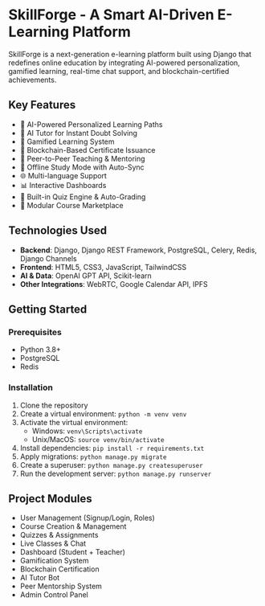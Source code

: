 # SkillForge - A Smart AI-Driven E-Learning Platform

SkillForge is a next-generation e-learning platform built using Django that redefines online education by integrating AI-powered personalization, gamified learning, real-time chat support, and blockchain-certified achievements.

## Key Features

- 🎯 AI-Powered Personalized Learning Paths
- 🧠 AI Tutor for Instant Doubt Solving
- 🏅 Gamified Learning System
- 🔗 Blockchain-Based Certificate Issuance
- 🤝 Peer-to-Peer Teaching & Mentoring
- 📶 Offline Study Mode with Auto-Sync
- 🌐 Multi-language Support
- 📊 Interactive Dashboards
- 🧪 Built-in Quiz Engine & Auto-Grading
- 🧩 Modular Course Marketplace

## Technologies Used

- **Backend**: Django, Django REST Framework, PostgreSQL, Celery, Redis, Django Channels
- **Frontend**: HTML5, CSS3, JavaScript, TailwindCSS
- **AI & Data**: OpenAI GPT API, Scikit-learn
- **Other Integrations**: WebRTC, Google Calendar API, IPFS

## Getting Started

### Prerequisites

- Python 3.8+
- PostgreSQL
- Redis

### Installation

1. Clone the repository
2. Create a virtual environment: `python -m venv venv`
3. Activate the virtual environment:
   - Windows: `venv\Scripts\activate`
   - Unix/MacOS: `source venv/bin/activate`
4. Install dependencies: `pip install -r requirements.txt`
5. Apply migrations: `python manage.py migrate`
6. Create a superuser: `python manage.py createsuperuser`
7. Run the development server: `python manage.py runserver`

## Project Modules

- User Management (Signup/Login, Roles)
- Course Creation & Management
- Quizzes & Assignments
- Live Classes & Chat
- Dashboard (Student + Teacher)
- Gamification System
- Blockchain Certification
- AI Tutor Bot
- Peer Mentorship System
- Admin Control Panel